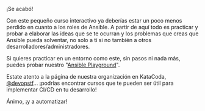 ¡Se acabó!

Con este pequeño curso interactivo ya deberías estar un poco menos perdido en cuanto a los roles de Ansible. A partir de aquí todo es practicar y probar a elaborar las ideas que se te ocurran y los problemas que creas que Ansible pueda solventar, no solo a tí si no también a otros desarrolladores/administradores.

Si quieres practicar en un entorno como este, sin pasos ni nada más, puedes probar nuestro "[Ansible Playground](https://katacoda.com/devopstf/scenarios/ansible-playground)". 

Estate atento a la página de nuestra organización en KataCoda, [@devopstf](https://katacoda.com/devopstf)... ¡podrías encontrar cursos que te pueden ser útil para implementar CI/CD en tu desarrollo!

Ánimo, ¡y a automatizar!
